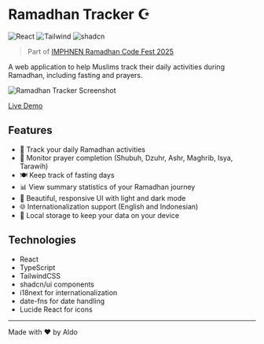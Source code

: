 # Ramadhan Tracker ☪️
![React](https://img.shields.io/badge/React-20232A?style=for-the-badge&logo=react&logoColor=61DAFB)
![Tailwind](https://img.shields.io/badge/Tailwind_CSS-38B2AC?style=for-the-badge&logo=tailwind-css&logoColor=white)
![shadcn](https://img.shields.io/badge/shadcn%2Fui-000000?style=for-the-badge&logo=shadcnui&logoColor=white)

>Part of [IMPHNEN Ramadhan Code Fest 2025](https://github.com/IMPHNEN/Ramadhan-Code-Fest-2025)


A web application to help Muslims track their daily activities during Ramadhan, including fasting and prayers.

![Ramadhan Tracker Screenshot](https://res.cloudinary.com/dyjxcujz4/image/upload/v1740844698/8ee87285-0ecf-430a-86b7-de5e4edbada0.png)

[Live Demo](https://ramadhantr.vercel.app)

## Features

- 📅 Track your daily Ramadhan activities
- 🕌 Monitor prayer completion (Shubuh, Dzuhr, Ashr, Maghrib, Isya, Tarawih)
- 🍽️ Keep track of fasting days
- 📊 View summary statistics of your Ramadhan journey
- 🌙 Beautiful, responsive UI with light and dark mode
- 🌐 Internationalization support (English and Indonesian)
- 💾 Local storage to keep your data on your device

## Technologies

- React
- TypeScript
- TailwindCSS
- shadcn/ui components
- i18next for internationalization
- date-fns for date handling
- Lucide React for icons


---

Made with ❤️ by Aldo